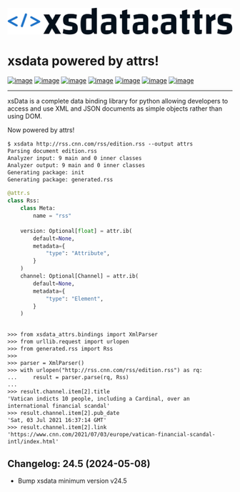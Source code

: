 [![image](https://github.com/tefra/xsdata-attrs/raw/main/docs/logo.svg)](https://xsdata-attrs.readthedocs.io/)

# xsdata powered by attrs!

[![image](https://github.com/tefra/xsdata-attrs/workflows/tests/badge.svg)](https://github.com/tefra/xsdata-attrs/actions)
[![image](https://readthedocs.org/projects/xsdata-attrs/badge)](https://xsdata-attrs.readthedocs.io/)
[![image](https://codecov.io/gh/tefra/xsdata-attrs/branch/main/graph/badge.svg)](https://codecov.io/gh/tefra/xsdata-attrs)
[![image](https://img.shields.io/github/languages/top/tefra/xsdata-attrs.svg)](https://xsdata-attrs.readthedocs.io/)
[![image](https://www.codefactor.io/repository/github/tefra/xsdata-attrs/badge)](https://www.codefactor.io/repository/github/tefra/xsdata-attrs)
[![image](https://img.shields.io/pypi/pyversions/xsdata-attrs.svg)](https://pypi.org/pypi/xsdata-attrs/)
[![image](https://img.shields.io/pypi/v/xsdata-attrs.svg)](https://pypi.org/pypi/xsdata-attrs/)

---

xsData is a complete data binding library for python allowing developers to access and
use XML and JSON documents as simple objects rather than using DOM.

Now powered by attrs!

```console
$ xsdata http://rss.cnn.com/rss/edition.rss --output attrs
Parsing document edition.rss
Analyzer input: 9 main and 0 inner classes
Analyzer output: 9 main and 0 inner classes
Generating package: init
Generating package: generated.rss
```

```python
@attr.s
class Rss:
    class Meta:
        name = "rss"

    version: Optional[float] = attr.ib(
        default=None,
        metadata={
            "type": "Attribute",
        }
    )
    channel: Optional[Channel] = attr.ib(
        default=None,
        metadata={
            "type": "Element",
        }
    )
```

```console

>>> from xsdata_attrs.bindings import XmlParser
>>> from urllib.request import urlopen
>>> from generated.rss import Rss
>>>
>>> parser = XmlParser()
>>> with urlopen("http://rss.cnn.com/rss/edition.rss") as rq:
...     result = parser.parse(rq, Rss)
...
>>> result.channel.item[2].title
'Vatican indicts 10 people, including a Cardinal, over an international financial scandal'
>>> result.channel.item[2].pub_date
'Sat, 03 Jul 2021 16:37:14 GMT'
>>> result.channel.item[2].link
'https://www.cnn.com/2021/07/03/europe/vatican-financial-scandal-intl/index.html'

```

## Changelog: 24.5 (2024-05-08)

- Bump xsdata minimum version v24.5
